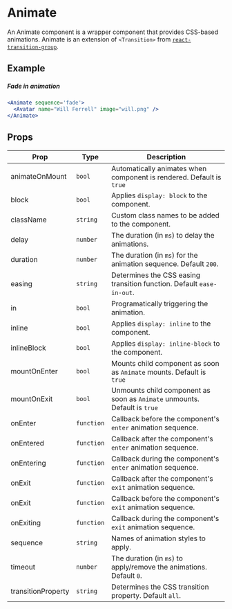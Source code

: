 # Animate

An Animate component is a wrapper component that provides CSS-based animations. Animate is an extension of `<Transition>` from [`react-transition-group`](https://github.com/reactjs/react-transition-group/).


## Example

##### Fade in animation

```jsx
<Animate sequence='fade'>
  <Avatar name="Will Ferrell" image="will.png" />
</Animate>
```


## Props

| Prop | Type | Description |
| --- | --- | --- |
| animateOnMount | `bool` | Automatically animates when component is rendered. Default is `true` |
| block | `bool` | Applies `display: block` to the component. |
| className | `string` | Custom class names to be added to the component. |
| delay | `number` | The duration (in `ms`) to delay the animations. |
| duration | `number` | The duration (in `ms`) for the animation sequence. Default `200`. |
| easing | `string` | Determines the CSS easing transition function. Default `ease-in-out`. |
| in | `bool` | Programatically triggering the animation. |
| inline | `bool` | Applies `display: inline` to the component. |
| inlineBlock | `bool` | Applies `display: inline-block` to the component. |
| mountOnEnter | `bool` | Mounts child component as soon as `Animate` mounts. Default is `true` |
| mountOnExit | `bool` | Unmounts child component as soon as `Animate` unmounts. Default is `true` |
| onEnter | `function` | Callback before the component's `enter` animation sequence. |
| onEntered | `function` | Callback after the component's `enter` animation sequence. |
| onEntering | `function` | Callback during the component's `enter` animation sequence. |
| onExit | `function` | Callback after the component's `exit` animation sequence. |
| onExit | `function` | Callback before the component's `exit` animation sequence. |
| onExiting | `function` | Callback during the component's `exit` animation sequence. |
| sequence | `string` | Names of animation styles to apply. |
| timeout | `number` | The duration (in `ms`) to apply/remove the animations. Default `0`. |
| transitionProperty | `string` | Determines the CSS transition property. Default `all`. |
